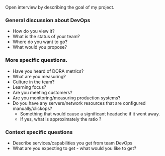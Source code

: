 Open interview by describing the goal of my project.

### General discussion about DevOps

- How do you view it?
- What is the status of your team?
- Where do you want to go?
- What would you propose?

### More specific questions.

- Have you heard of DORA metrics?
- What are you measuring?
- Culture in the team?
- Learning focus?
- Are you meeting customers?
- Are you monitoring/measuring production systems?
- Do you have any servers/network resources that are configured manually/clickops? 
  - Something that would cause a significant headache if it went away.
  - If yes, what is approximately the ratio ? 

### Context specific questions

- Describe services/capabilities you get from team DevOps
- What are you expecting to get - what would you like to get?